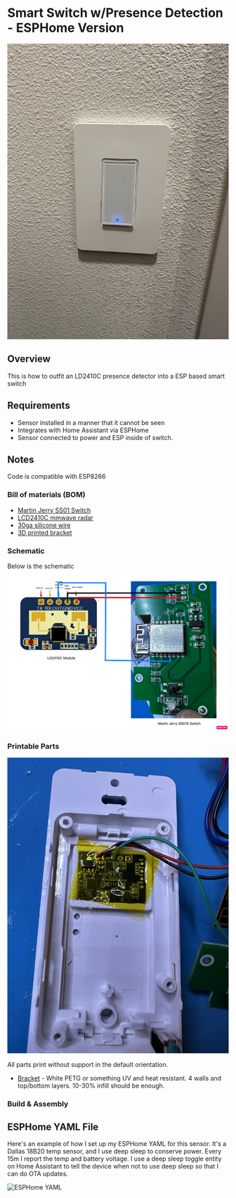 # Smart Switch w/Presence Detection - ESPHome Version

![PoolPhoto](/img/mjss01.jpeg)

## Overview
This is how to outfit an LD2410C presence detector into a ESP based smart switch

## Requirements

* Sensor installed in a manner that it cannot be seen
* Integrates with Home Assistant via ESPHome
* Sensor connected to power and ESP inside of switch.

## Notes

Code is compatible with ESP8266 

### Bill of materials (BOM)

* [Martin Jerry SS01 Switch](https://www.amazon.com/dp/B0B7WC3LF2?ref=ppx_yo2ov_dt_b_product_details&th=1)
* [LCD2410C mmwave radar](hhttps://www.amazon.com/EC-Buying-HLK-LD2410-Presence-Millimeter/dp/B0BXDLHHH2)
* [30ga silicone wire](https://www.amazon.com/TUOFENG-30awg-Stranded-Wire-Kit/dp/B07G2SWB19)
* [3D printed bracket](/MartinJerrySS01-LD2410C-Mount.stl)

### Schematic 
Below is the schematic
![Schematic](/img/schematic.png)

### Printable Parts 

![LD2410C](/img/LD2410Placement.jpeg)

All parts print without support in the default orientation.

* [Bracket](/MartinJerrySS01-LD2410C-Mount.stl) - White PETG or something UV and heat resistant. 4 walls and top/bottom layers. 10-30% infill should be enough.

### Build & Assembly


## ESPHome YAML File

Here's an example of how I set up my ESPHome YAML for this sensor. It's a Dallas 18B20 temp sensor, and I use deep sleep to conserve power. Every 15m I report the temp and battery voltage. I use a deep sleep toggle entity on Home Assistant to tell the device when not to use deep sleep so that I can do OTA updates.

![ESPHome YAML](/mjss01-ld410c.yaml)
